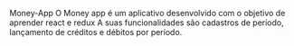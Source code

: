 Money-App
O Money app é um aplicativo desenvolvido com o objetivo de aprender react e redux
A suas funcionalidades são cadastros de período, lançamento de créditos e débitos por período.
